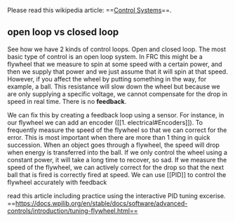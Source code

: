 Please read this wikipedia article: ==[Control Systems](https://en.wikipedia.org/wiki/Control_system)==.


## open loop vs closed loop
See how we have 2 kinds of control loops. Open and closed loop. The most basic type of control is an open loop system. In FRC this might be a flywheel that we measure to spin at some speed with a certain power, and then we supply that power and we just assume that it will spin at that speed. However, if you affect the wheel by putting something in the way, for example, a ball. This resistance will slow down the wheel but because we are only supplying a specific voltage, we cannot compensate for the drop in speed in real time. There is no **feedback**. 

We can fix this by creating a feedback loop using a sensor. For instance, in our flywheel we can add an encoder ([[1. electrical#Encoders]]). To frequently measure the speed of the flywheel so that we can correct for the error. This is most important when there are more than 1 thing in quick succession. When an object goes through a flywheel, the speed will drop when energy is transferred into the ball. If we only control the wheel using a constant power, it will take a long time to recover, so sad. If we measure the speed of the flywheel, we can actively correct for the drop so that the next ball that is fired is correctly fired at speed. We can use [[PID]] to control the flywheel accurately with feedback 

read this article including practice using the interactive PID tuning excerise.
==https://docs.wpilib.org/en/stable/docs/software/advanced-controls/introduction/tuning-flywheel.html==